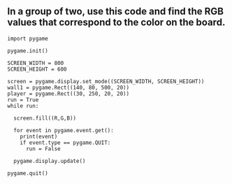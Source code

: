 ## In a group of two, use this code and find the RGB values that correspond to the color on the board. 

```
import pygame

pygame.init()

SCREEN_WIDTH = 800
SCREEN_HEIGHT = 600

screen = pygame.display.set_mode((SCREEN_WIDTH, SCREEN_HEIGHT))
wall1 = pygame.Rect((140, 80, 500, 20))
player = pygame.Rect((30, 250, 20, 20))
run = True
while run:

  screen.fill((R,G,B))

  for event in pygame.event.get():
    print(event)
    if event.type == pygame.QUIT:
      run = False

  pygame.display.update()

pygame.quit()
```



